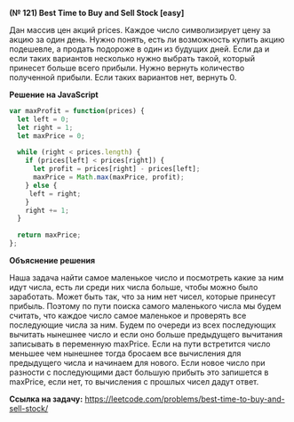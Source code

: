 **(№ 121) Best Time to Buy and Sell Stock [easy]**

Дан массив цен акций prices. Каждое число символизирует цену за акцию за один день.
Нужно понять, есть ли возможность купить акцию подешевле, а продать подороже в один из будущих дней. Если да и если таких вариантов несколько нужно выбрать такой, который принесет больше всего прибыли. Нужно вернуть количество полученной прибыли. Если таких вариантов нет, вернуть 0.

**Решение на JavaScript**

```javascript
var maxProfit = function(prices) {
  let left = 0;
  let right = 1;
  let maxPrice = 0;
  
  while (right < prices.length) {
    if (prices[left] < prices[right]) {
      let profit = prices[right] - prices[left];
      maxPrice = Math.max(maxPrice, profit);
    } else {
     left = right; 
    }
    right += 1;
  }
  
  return maxPrice;
};
```

**Объяснение решения**

Наша задача найти самое маленькое число и посмотреть какие за ним идут числа, есть ли среди них числа больше, чтобы можно было заработать. Может быть так, что за ним нет чисел, которые принесут прибыль. Поэтому по пути поиска самого маленького числа мы будем считать, что каждое число самое маленькое и проверять все последующие числа за ним. Будем по очереди из всех последующих вычитать нынешнее число и если оно больше предыдущего вычитания записывать в переменную maxPrice. Если на пути встретится число меньшее чем нынешнее тогда бросаем все вычисления для предыдущего числа и начинаем для нового. Если новое число при разности с последующими даст большую прибыть это запишется в maxPrice, если нет, то вычисления с прошлых чисел дадут ответ.

**Ссылка на задачу:** https://leetcode.com/problems/best-time-to-buy-and-sell-stock/